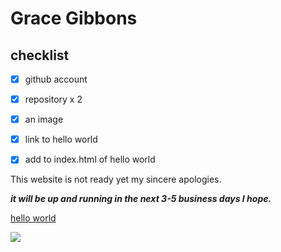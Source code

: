 # Grace Gibbons

## checklist

- [x] github account
      
- [x] repository x 2

- [x] an image

- [x]  link to hello world

- [x]  add to index.html of hello world



This website is not ready yet my sincere apologies.

***it will be up and running in the next 3-5 business days I hope.***



[hello world](https://gibbons07.github.io/hellloworld)

![](https://d1jyxxz9imt9yb.cloudfront.net/animal/429/meta_image/regular/hippo_3.jpg) 


